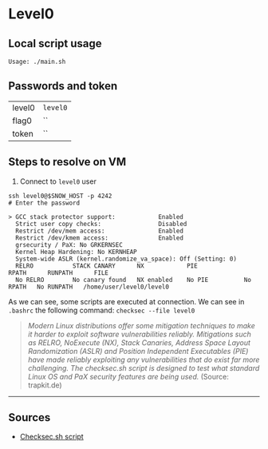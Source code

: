 # Level0

## Local script usage

```shell
Usage: ./main.sh
```

## Passwords and token

|        |          |
| ------ | -------- |
| level0 | `level0` |
| flag0  | ``       |
| token  | ``       |

## Steps to resolve on VM

1. Connect to `level0` user

```shell
ssh level0@$SNOW_HOST -p 4242
# Enter the password

> GCC stack protector support:            Enabled
  Strict user copy checks:                Disabled
  Restrict /dev/mem access:               Enabled
  Restrict /dev/kmem access:              Enabled
  grsecurity / PaX: No GRKERNSEC
  Kernel Heap Hardening: No KERNHEAP
  System-wide ASLR (kernel.randomize_va_space): Off (Setting: 0)
  RELRO           STACK CANARY      NX            PIE             RPATH      RUNPATH      FILE
  No RELRO        No canary found   NX enabled    No PIE          No RPATH   No RUNPATH   /home/user/level0/level0
```

As we can see, some scripts are executed at connection.
We can see in `.bashrc` the following command: `checksec --file level0`

> _Modern Linux distributions offer some mitigation techniques to make it harder to exploit software vulnerabilities reliably. Mitigations such as RELRO, NoExecute (NX), Stack Canaries, Address Space Layout Randomization (ASLR) and Position Independent Executables (PIE) have made reliably exploiting any vulnerabilities that do exist far more challenging. The checksec.sh script is designed to test what standard Linux OS and PaX security features are being used._ (Source: trapkit.de)

---

## Sources

- [Checksec.sh script](http://www.trapkit.de/tools/checksec.html)
